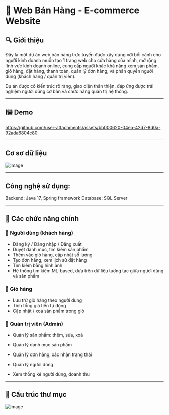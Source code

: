 # 🛒 Web Bán Hàng - E-commerce Website

## 🔍 Giới thiệu

Đây là một dự án web bán hàng trực tuyến được xây dựng với bối cảnh cho người kinh doanh muốn tạo 1 trang web cho cửa hàng của mình, mở rộng lĩnh vực kinh doanh online, cung cấp người khác khả năng xem sản phẩm, giỏ hàng, đặt hàng, thanh toán, quản lý đơn hàng, và phân quyền người dùng (khách hàng / quản trị viên).

Dự án được có kiến trúc rõ ràng, giao diện thân thiện, đáp ứng được trải nghiệm người dùng cơ bản và chức năng quản trị hệ thống.

---

## 🖼️ Demo
https://github.com/user-attachments/assets/bb000620-04ea-42d7-8d0a-92ada6804c80

---

## Cơ sơ dữ liệu
![image](https://github.com/user-attachments/assets/65ab2f5e-1c49-4bc4-b277-595903a8e164)

---
## Công nghệ sử dụng:
Backend: Java 17, Spring framework
Database: SQL Server 

---


## 🎯 Các chức năng chính

### 👥 Người dùng (khách hàng)

- Đăng ký / Đăng nhập / Đăng xuất
- Duyệt danh mục, tìm kiếm sản phẩm
- Thêm vào giỏ hàng, cập nhật số lượng
- Tạo đơn hàng, xem lịch sử đặt hàng
- Tìm kiếm bằng hình ảnh
- Hệ thống tìm kiếm ML-based, dựa trên dữ liệu tương tác giữa người dùng và sản phẩm

### 🛒 Giỏ hàng

- Lưu trữ giỏ hàng theo người dùng
- Tính tổng giá tiền tự động
- Cập nhật / xoá sản phẩm trong giỏ

### 🔧 Quản trị viên (Admin)

- Quản lý sản phẩm: thêm, sửa, xoá
- Quản lý danh mục sản phẩm



- Quản lý đơn hàng, xác nhận trạng thái
- Quản lý người dùng
- Xem thống kê người dùng, doanh thu


---

## 📁 Cấu trúc thư mục
![image](https://github.com/user-attachments/assets/f8771a47-008c-4824-9ad4-2b3b19b6b59c)

